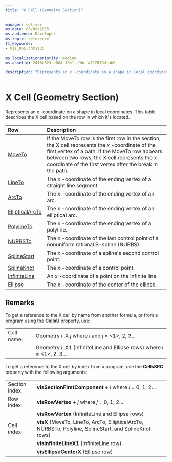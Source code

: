 ```yaml
---
title: "X Cell (Geometry Section)"
 
 
manager: soliver
ms.date: 03/09/2015
ms.audience: Developer
ms.topic: reference
f1_keywords:
- Vis_DSS.chm1135
 
ms.localizationpriority: medium
ms.assetid: 2416b323-e084-18e1-c9be-a797078dfab9

description: "Represents an x -coordinate on a shape in local coordinates. This table describes the X cell based on the row in which it's located."
---
```


# X Cell (Geometry Section)

Represents an  *x*  -coordinate on a shape in local coordinates. This table describes the X cell based on the row in which it's located. 
  
|Row|Description|
|:-----|:-----|
|[MoveTo](moveto-row-geometry-section.md) <br/> | If the MoveTo row is the first row in the section, the X cell represents the  *x*  -coordinate of the first vertex of a path. If the MoveTo row appears between two rows, the X cell represents the  *x*  -coordinate of the first vertex after the break in the path.  <br/> |
|[LineTo](lineto-row-geometry-section.md) <br/> | The *x*  -coordinate of the ending vertex of a straight line segment.  <br/> |
|[ArcTo](arcto-row-geometry-section.md) <br/> | The *x*  -coordinate of the ending vertex of an arc.  <br/> |
|[EllipticalArcTo](ellipticalarcto-row-geometry-section.md) <br/> | The *x*  -coordinate of the ending vertex of an elliptical arc.  <br/> |
|[PolylineTo](polylineto-row-geometry-section.md) <br/> | The *x*  -coordinate of the ending vertex of a polyline.  <br/> |
|[NURBSTo](nurbsto-row-geometry-section.md) <br/> | The *x*  -coordinate of the last control point of a nonuniform rational B-spline (NURBS).  <br/> |
|[SplineStart](splinestart-row-geometry-section.md) <br/> | The *x*  -coordinate of a spline's second control point.  <br/> |
|[SplineKnot](splineknot-row-geometry-section.md) <br/> | The *x*  -coordinate of a control point.  <br/> |
|[InfiniteLine](infiniteline-row-geometry-section.md) <br/> | An  *x*  -coordinate of a point on the infinite line.  <br/> |
|[Ellipse](ellipse-row-geometry-section.md) <br/> | The *x*  -coordinate of the center of the ellipse.  <br/> |
   
## Remarks

To get a reference to the X cell by name from another formula, or from a program using the **CellsU** property, use: 
  
|||
|:-----|:-----|
| Cell name:  <br/> | Geometry  *i*  .X  *j*            where  *i*  and  *j*  = <1>, 2, 3...  <br/> |
|| Geometry  *i*  .X1 (InfiniteLine and Ellipse rows)            where  *i*  = <1>, 2, 3...  <br/> |
   
To get a reference to the X cell by index from a program, use the **CellsSRC** property with the following arguments: 
  
|||
|:-----|:-----|
| Section index:  <br/> |**visSectionFirstComponent** +  *i*            where  *i*  = 0, 1, 2...  <br/> |
| Row index:  <br/> |**visRowVertex** +  *j*            where  *j*  = 0, 1, 2...  <br/> |
||**visRowVertex** (InfiniteLine and Ellipse rows)  <br/> |
| Cell index:  <br/> |**visX** (MoveTo, LineTo, ArcTo, EllipticalArcTo, NURBSTo, Polyline, SplineStart, and SplineKnot rows)  <br/> |
||**visInfiniteLineX1** (InfiniteLine row)  <br/> |
||**visEllipseCenterX** (Ellipse row)  <br/> |
   

